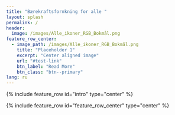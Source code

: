 ```yaml
---
title: "Bærekraftsfornkning for alle "
layout: splash
permalink: /
header:
  image: /images/Alle_ikoner_RGB_Bokmål.png
feature_row_center:
  - image_path: /images/Alle_ikoner_RGB_Bokmål.png
    title: "Placeholder 1"
    excerpt: "Center aligned image"
    url: "#test-link"
    btn_label: "Read More"
    btn_class: "btn--primary"
lang: ru
---
```


{% include feature_row id="intro" type="center" %}

{% include feature_row id="feature_row_center" type="center" %}
